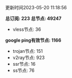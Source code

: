 更新时间2023-05-20 11:18:56

**总订阅: 223**
**总节点: 49247**
- vless节点: 36

**google ping有效节点: 1166**
- trojan节点: 151
- v2ray节点: 923
- ssr节点: 16
- ss节点: 76
